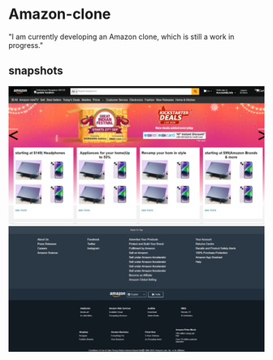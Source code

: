 # Amazon-clone

"I am currently developing an Amazon clone, which is still a work in progress."
## snapshots 
<img width="888" alt="PowerPoint Slide Show  -  Presentation1 pptx 5_3_2024 12_29_08 PM" src="main1.png">
<img width="888" alt="PowerPoint Slide Show  -  Presentation1 pptx 5_3_2024 12_29_08 PM" src="main12.png">

